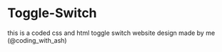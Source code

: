 # Toggle-Switch
this is a coded css and html toggle switch website design made by me (@coding_with_ash)
